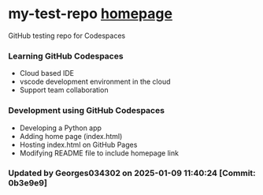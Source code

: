 # my-test-repo  <a href="https://georges034302.github.io/my-test-repo-workflow-setup/">homepage</a>
GitHub testing repo for Codespaces

### Learning GitHub Codespaces
* Cloud based IDE
* vscode development environment in the cloud
* Support team collaboration

### Development using GitHub Codespaces
* Developing a Python app
* Adding home page (index.html)
* Hosting index.html on GitHub Pages
* Modifying README file to include homepage link

### Updated by Georges034302 on 2025-01-09 11:40:24 [Commit: 0b3e9e9]
